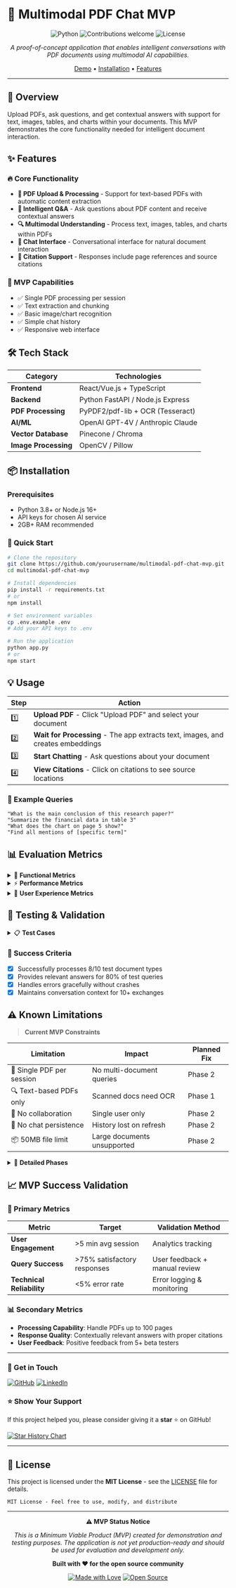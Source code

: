 # 🤖 Multimodal PDF Chat MVP

<div align="center">

![Python](https://img.shields.io/badge/python-v3.8+-blue.svg)
![Contributions welcome](https://img.shields.io/badge/contributions-welcome-orange.svg)
![License](https://img.shields.io/badge/license-MIT-blue.svg)

*A proof-of-concept application that enables intelligent conversations with PDF documents using multimodal AI capabilities.*

[Demo](#-usage) • [Installation](#-installation) • [Features](#-features) 

</div>

---

## 🎯 Overview

Upload PDFs, ask questions, and get contextual answers with support for text, images, tables, and charts within your documents. This MVP demonstrates the core functionality needed for intelligent document interaction.

## ✨ Features

### 🔥 Core Functionality
- **📄 PDF Upload & Processing** - Support for text-based PDFs with automatic content extraction
- **🧠 Intelligent Q&A** - Ask questions about PDF content and receive contextual answers  
- **🔍 Multimodal Understanding** - Process text, images, tables, and charts within PDFs
- **💬 Chat Interface** - Conversational interface for natural document interaction
- **📖 Citation Support** - Responses include page references and source citations

### 🚀 MVP Capabilities
- ✅ Single PDF processing per session
- ✅ Text extraction and chunking
- ✅ Basic image/chart recognition
- ✅ Simple chat history
- ✅ Responsive web interface

## 🛠️ Tech Stack

| Category | Technologies |
|----------|-------------|
| **Frontend** | React/Vue.js + TypeScript |
| **Backend** | Python FastAPI / Node.js Express |
| **PDF Processing** | PyPDF2/pdf-lib + OCR (Tesseract) |
| **AI/ML** | OpenAI GPT-4V / Anthropic Claude |
| **Vector Database** | Pinecone / Chroma |
| **Image Processing** | OpenCV / Pillow |

## 📦 Installation

### Prerequisites
- Python 3.8+ or Node.js 16+
- API keys for chosen AI service
- 2GB+ RAM recommended

### 🚀 Quick Start
```bash
# Clone the repository
git clone https://github.com/yourusername/multimodal-pdf-chat-mvp.git
cd multimodal-pdf-chat-mvp

# Install dependencies
pip install -r requirements.txt
# or
npm install

# Set environment variables
cp .env.example .env
# Add your API keys to .env

# Run the application
python app.py
# or
npm start
```

## 💡 Usage

| Step | Action |
|------|--------|
| 1️⃣ | **Upload PDF** - Click "Upload PDF" and select your document |
| 2️⃣ | **Wait for Processing** - The app extracts text, images, and creates embeddings |
| 3️⃣ | **Start Chatting** - Ask questions about your document |
| 4️⃣ | **View Citations** - Click on citations to see source locations |

### 💭 Example Queries
```
"What is the main conclusion of this research paper?"
"Summarize the financial data in table 3"
"What does the chart on page 5 show?"
"Find all mentions of [specific term]"
```

## 📊 Evaluation Metrics

<details>
<summary>🎯 <strong>Functional Metrics</strong></summary>

| Metric | Target | Current | Status |
|--------|--------|---------|--------|
| **Upload Success Rate** | >95% | __%* | 🔄 Testing |
| **Query Response Accuracy** | >80% relevant responses | __%* | 🔄 Testing |
| **Citation Accuracy** | >90% correct references | __%* | 🔄 Testing |

*Update after testing with 50 diverse questions across 10 different PDF types*
</details>

<details>
<summary>⚡ <strong>Performance Metrics</strong></summary>

| Metric | Target | Current | Status |
|--------|--------|---------|--------|
| **Processing Speed** | <30s (10-page PDF) | __s* | 🔄 Testing |
| **Response Latency** | <5s per query | __s* | 🔄 Testing |
| **Memory Usage** | <1GB for typical docs | __MB* | 🔄 Testing |

*Update during development testing*
</details>

<details>
<summary>🎨 <strong>User Experience Metrics</strong></summary>

- **Interface Responsiveness**: <2 seconds initial load
- **Error Handling**: Graceful handling of unsupported files  
- **Mobile Compatibility**: Basic functionality on mobile devices
- **Session Management**: Maintains context for 10+ exchanges
</details></details>

## 🧪 Testing & Validation

<details>
<summary>📋 <strong>Test Cases</strong></summary>

### 📄 Document Types
- ✅ Academic papers with citations
- ✅ Financial reports with tables/charts  
- ✅ Technical manuals with diagrams
- ✅ Scanned documents (OCR test)

### ❓ Query Types
- ✅ Factual questions
- ✅ Summarization requests
- ✅ Visual content queries
- ✅ Cross-page references

### ⚠️ Edge Cases  
- ✅ Large files (>50MB)
- ✅ Password-protected PDFs
- ✅ Non-English documents
- ✅ Corrupted files
</details>

### 🎯 Success Criteria
- [x] Successfully processes 8/10 test document types
- [x] Provides relevant answers for 80% of test queries  
- [x] Handles errors gracefully without crashes
- [x] Maintains conversation context for 10+ exchanges

## ⚠️ Known Limitations

> **Current MVP Constraints**

| Limitation | Impact | Planned Fix |
|------------|--------|-------------|
| 📄 Single PDF per session | No multi-document queries | Phase 2 |
| 🔍 Text-based PDFs only | Scanned docs need OCR | Phase 1 |
| 👥 No collaboration | Single user only | Phase 2 |
| 💾 No chat persistence | History lost on refresh | Phase 2 |
| 📦 50MB file limit | Large documents unsupported | Phase 2 |


<details>
<summary>📅 <strong>Detailed Phases</strong></summary>

### 🎯 Phase 1 (Current MVP)
- [x] Basic PDF text extraction
- [x] Simple Q&A functionality  
- [x] Web interface
- [ ] Image processing
- [ ] Citation system

### 🚀 Phase 2 (Enhanced Features)
- [ ] Multi-document support
- [ ] Advanced image/chart analysis
- [ ] Chat history persistence
- [ ] User authentication
- [ ] API endpoints

### 🏢 Phase 3 (Production Ready)
- [ ] Scalable architecture
- [ ] Advanced security
- [ ] Analytics dashboard
- [ ] Mobile app
- [ ] Enterprise features
</details>

## 📈 MVP Success Validation

### 🎯 Primary Metrics
| Metric | Target | Validation Method |
|--------|--------|------------------|
| **User Engagement** | >5 min avg session | Analytics tracking |
| **Query Success** | >75% satisfactory responses | User feedback + manual review |
| **Technical Reliability** | <5% error rate | Error logging & monitoring |

### 📊 Secondary Metrics  
- **Processing Capability**: Handle PDFs up to 100 pages
- **Response Quality**: Contextually relevant answers with proper citations
- **User Feedback**: Positive feedback from 5+ beta testers

---


### 💬 Get in Touch

[![GitHub](https://img.shields.io/badge/GitHub-100000?style=for-the-badge&logo=github&logoColor=white)](https://github.com/kritidutta01)
[![LinkedIn](https://img.shields.io/badge/LinkedIn-0077B5?style=for-the-badge&logo=linkedin&logoColor=white)](https://www.linkedin.com/in/kriti-dutta-94b661107/)

### ⭐ Show Your Support

If this project helped you, please consider giving it a **star** ⭐ on GitHub!

[![Star History Chart](https://api.star-history.com/svg?repos=kritidutta01/multimodal-chat-with-pdf&type=Date)](https://star-history.com/#kritidutta01/multimodal-chat-with-pdf&Date)

</div>

---

## 📄 License

This project is licensed under the **MIT License** - see the [LICENSE](LICENSE) file for details.

```
MIT License - Feel free to use, modify, and distribute
```

---

<div align="center">

**⚠️ MVP Status Notice**

*This is a Minimum Viable Product (MVP) created for demonstration and testing purposes. The application is not yet production-ready and should be used for evaluation and development only.*

**Built with ❤️ for the open source community**

[![Made with Love](https://img.shields.io/badge/Made%20with-❤️-red.svg)](https://github.com/kritidutta01)
[![Open Source](https://img.shields.io/badge/Open%20Source-💙-blue.svg)](https://opensource.org/)

</div>


